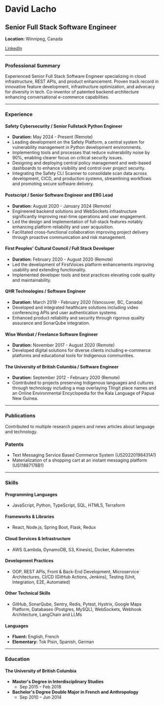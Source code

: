 # David Lacho

## Senior Full Stack Software Engineer
**Location:** Winnipeg, Canada

[LinkedIn](https://www.linkedin.com/in/david-lacho)  

---

### Professional Summary
Experienced Senior Full Stack Software Engineer specializing in cloud infrastructure, REST APIs, and product enhancement. Proven track record in innovative feature development, infrastructure optimization, and advocacy for diversity in tech. Co-inventor of patented backend architecture enhancing conversational e-commerce capabilities.

---

### Experience


#### Safety Cybersecurity / Senior Fullstack Python Engineer
- **Duration:** May 2024 - Present (Remote)
-  Leading development on the Safety Platform, a central system for vulnerability management in Python development environments.
- Implementing tools and processes that reduce vulnerability noise by 90%, enabling clearer focus on critical security issues.
- Designing and deploying central policy management and web-based dashboards to enhance visibility and control over project security.
- Integrating the Safety CLI Scanner to consolidate scan data across development, CICD, and production systems, streamlining workflows and promoting secure software delivery.

#### Postscript / Senior Software Engineer and ERG Lead
- **Duration:** August 2020 - January 2024 (Remote)
- Engineered backend solutions and WebSockets infrastructure significantly improving real-time operations and user engagement.
- Led the design and implementation of full-stack features notably enhancing platform reliability and user acquisition.
- Facilitated cross-functional collaboration improving project delivery through proactive communication and risk management.

#### First Peoples' Cultural Council / Full Stack Developer
- **Duration:** February 2020 - August 2020 (Remote)
- Led the development of FirstVoices platform enhancements improving usability and extending functionality.
- Implemented developer tools and best practices elevating code quality and maintainability.

#### QHR Technologies / Software Engineer
- **Duration:** March 2019 - February 2020 (Vancouver, BC, Canada)
- Developed and integrated healthcare solutions including video conferencing APIs and user authentication systems.
- Enhanced product reliability and security through rigorous quality assurance and SonarQube integration.

#### Wise Wombat / Freelance Software Engineer
- **Duration:** November 2017 - August 2020 (Remote)
- Developed digital solutions for diverse clients including e-commerce platforms and educational tools for Indigenous communities.

#### The University of British Columbia / Software Engineer
- **Duration:** September 2012 - February 2020 (Remote)
- Contributed to projects preserving Indigenous languages and cultures through technology including a map overlaying Tlingit place names and an Online Environmental Encyclopedia for the Kala Language of Papua New Guinea.

---

### Publications
Contributed to multiple research papers and news articles about language and technology.

### Patents
- Text Messaging Service Based Commerce System (US20220198431A1)
- Materialization of a shopping cart at an instant messaging platform (US11887178B1)

---

### Skills

#### Programming Languages

- JavaScript, Python, TypeScript, SQL, HTML5, Terraform

#### Frameworks & Libraries

- React, Node.js, Spring Boot, Flask, Redux

#### Cloud Services & Infrastructure

- AWS (Lambda, DynamoDB, S3, Kinesis), Docker, Kubernetes

#### Development Practices

- OOP, REST APIs, Front & Back-End Development, Microservice Architectures, CI/CD (GitHub Actions, Jenkins), Testing (Unit, Integration, E2E, Automated)

#### Other Technical Skills

- GitHub, SonarQube, Sentry, Redis, Pytest, Hystrix, Google Maps Platform, Databases (Postgres, MySQL), WebSockets, Webhook Architecture, LangChain and LLMs

#### Languages

- **Fluent:** English, French
- **Elementary:** Tok Pisin, Spanish, German


---

### Education

#### The University of British Columbia
- **Master's Degree in Interdisciplinary Studies**
  - Sep 2015 – Feb 2018
- **Bachelor's Degree Double Major in French and Anthropology**
  - Sep 2010 – Jun 2014
